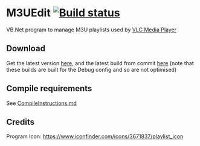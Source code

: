 # M3UEdit [![Build status](https://ci.appveyor.com/api/projects/status/4asclj873qjd73ke)](https://ci.appveyor.com/project/Walkman100/m3uedit)

VB.Net program to manage M3U playlists used by [VLC Media Player](https://www.videolan.org/vlc/)

## Download
Get the latest version [here](https://github.com/Walkman100/M3UEdit/releases), and the latest build from commit
[here](https://ci.appveyor.com/project/Walkman100/M3UEdit/build/artifacts)
(note that these builds are built for the Debug config and so are not optimised)

## Compile requirements
See [CompileInstructions.md](https://github.com/Walkman100/gists/blob/master/CompileInstructions.md)

## Credits
Program Icon: https://www.iconfinder.com/icons/3671837/playlist_icon
